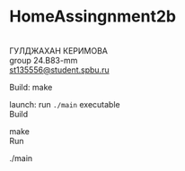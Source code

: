 # HomeAssingnment2b
</br>ГУЛДЖАХАН КЕРИМОВА
</br>group 24.B83-mm 
</br>st135556@student.spbu.ru

Build: make


 launch: run `./main` executable 
 </br>Build

make
 </br>Run

./main
